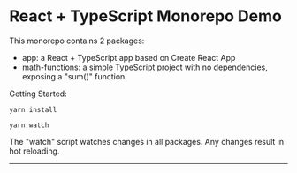 # React + TypeScript Monorepo Demo

This monorepo contains 2 packages:

- app: a React + TypeScript app based on Create React App
- math-functions: a simple TypeScript project with no dependencies, exposing a "sum()" function.

Getting Started:

```
yarn install

yarn watch
```

The "watch" script watches changes in all packages. Any changes result in hot reloading.

---
